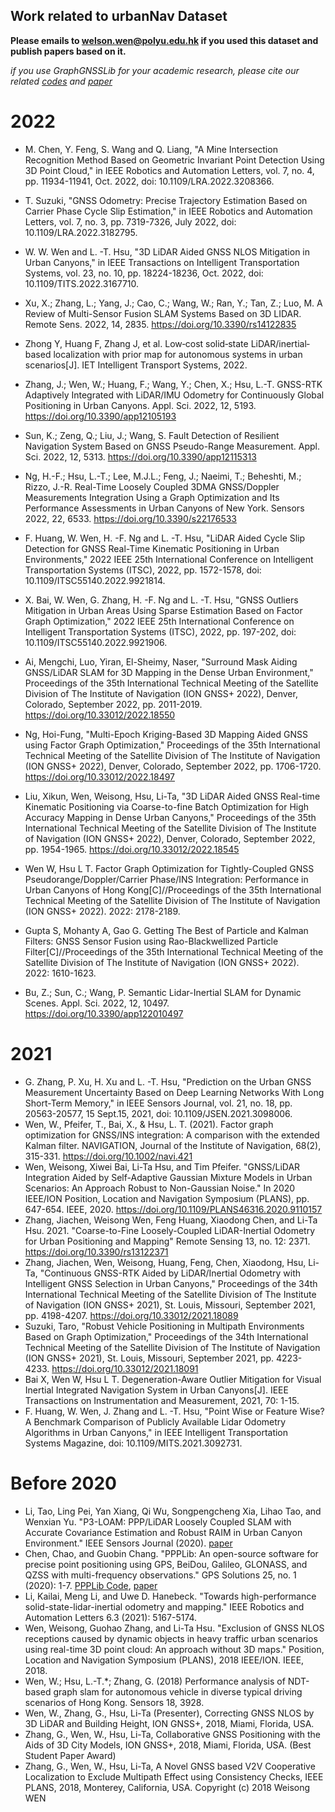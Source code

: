 

## Work related to urbanNav Dataset

**Please emails to <welson.wen@polyu.edu.hk> if you used this dataset and publish papers based on it.** 
  
  *if you use GraphGNSSLib for your academic research, please cite our related [codes](https://github.com/weisongwen/GraphGNSSLib) and [paper](https://arxiv.org/abs/2106.01594)*
  
  # 2022
  - M. Chen, Y. Feng, S. Wang and Q. Liang, "A Mine Intersection Recognition Method Based on Geometric Invariant Point Detection Using 3D Point Cloud," in IEEE Robotics and Automation Letters, vol. 7, no. 4, pp. 11934-11941, Oct. 2022, doi: 10.1109/LRA.2022.3208366.
  - T. Suzuki, "GNSS Odometry: Precise Trajectory Estimation Based on Carrier Phase Cycle Slip Estimation," in IEEE Robotics and Automation Letters, vol. 7, no. 3, pp. 7319-7326, July 2022, doi: 10.1109/LRA.2022.3182795.
  - W. W. Wen and L. -T. Hsu, "3D LiDAR Aided GNSS NLOS Mitigation in Urban Canyons," in IEEE Transactions on Intelligent Transportation Systems, vol. 23, no. 10, pp. 18224-18236, Oct. 2022, doi: 10.1109/TITS.2022.3167710.
  - Xu, X.; Zhang, L.; Yang, J.; Cao, C.; Wang, W.; Ran, Y.; Tan, Z.; Luo, M. A Review of Multi-Sensor Fusion SLAM Systems Based on 3D LIDAR. Remote Sens. 2022, 14, 2835. https://doi.org/10.3390/rs14122835
  - Zhong Y, Huang F, Zhang J, et al. Low‐cost solid‐state LiDAR/inertial‐based localization with prior map for autonomous systems in urban scenarios[J]. IET Intelligent Transport Systems, 2022.
  - Zhang, J.; Wen, W.; Huang, F.; Wang, Y.; Chen, X.; Hsu, L.-T. GNSS-RTK Adaptively Integrated with LiDAR/IMU Odometry for Continuously Global Positioning in Urban Canyons. Appl. Sci. 2022, 12, 5193. https://doi.org/10.3390/app12105193
  - Sun, K.; Zeng, Q.; Liu, J.; Wang, S. Fault Detection of Resilient Navigation System Based on GNSS Pseudo-Range Measurement. Appl. Sci. 2022, 12, 5313. https://doi.org/10.3390/app12115313
  - Ng, H.-F.; Hsu, L.-T.; Lee, M.J.L.; Feng, J.; Naeimi, T.; Beheshti, M.; Rizzo, J.-R. Real-Time Loosely Coupled 3DMA GNSS/Doppler Measurements Integration Using a Graph Optimization and Its Performance Assessments in Urban Canyons of New York. Sensors 2022, 22, 6533. https://doi.org/10.3390/s22176533
  - F. Huang, W. Wen, H. -F. Ng and L. -T. Hsu, "LiDAR Aided Cycle Slip Detection for GNSS Real-Time Kinematic Positioning in Urban Environments," 2022 IEEE 25th International Conference on Intelligent Transportation Systems (ITSC), 2022, pp. 1572-1578, doi: 10.1109/ITSC55140.2022.9921814.
  - X. Bai, W. Wen, G. Zhang, H. -F. Ng and L. -T. Hsu, "GNSS Outliers Mitigation in Urban Areas Using Sparse Estimation Based on Factor Graph Optimization," 2022 IEEE 25th International Conference on Intelligent Transportation Systems (ITSC), 2022, pp. 197-202, doi: 10.1109/ITSC55140.2022.9921906.
  - Ai, Mengchi, Luo, Yiran, El-Sheimy, Naser, "Surround Mask Aiding GNSS/LiDAR SLAM for 3D Mapping in the Dense Urban Environment," Proceedings of the 35th International Technical Meeting of the Satellite Division of The Institute of Navigation (ION GNSS+ 2022), Denver, Colorado, September 2022, pp. 2011-2019.
https://doi.org/10.33012/2022.18550
  - Ng, Hoi-Fung, "Multi-Epoch Kriging-Based 3D Mapping Aided GNSS using Factor Graph Optimization," Proceedings of the 35th International Technical Meeting of the Satellite Division of The Institute of Navigation (ION GNSS+ 2022), Denver, Colorado, September 2022, pp. 1706-1720.
https://doi.org/10.33012/2022.18497
  - Liu, Xikun, Wen, Weisong, Hsu, Li-Ta, "3D LiDAR Aided GNSS Real-time Kinematic Positioning via Coarse-to-fine Batch Optimization for High Accuracy Mapping in Dense Urban Canyons," Proceedings of the 35th International Technical Meeting of the Satellite Division of The Institute of Navigation (ION GNSS+ 2022), Denver, Colorado, September 2022, pp. 1954-1965.
https://doi.org/10.33012/2022.18545

  - Wen W, Hsu L T. Factor Graph Optimization for Tightly-Coupled GNSS Pseudorange/Doppler/Carrier Phase/INS Integration: Performance in Urban Canyons of Hong Kong[C]//Proceedings of the 35th International Technical Meeting of the Satellite Division of The Institute of Navigation (ION GNSS+ 2022). 2022: 2178-2189.
  - Gupta S, Mohanty A, Gao G. Getting The Best of Particle and Kalman Filters: GNSS Sensor Fusion using Rao-Blackwellized Particle Filter[C]//Proceedings of the 35th International Technical Meeting of the Satellite Division of The Institute of Navigation (ION GNSS+ 2022). 2022: 1610-1623.
  - Bu, Z.; Sun, C.; Wang, P. Semantic Lidar-Inertial SLAM for Dynamic Scenes. Appl. Sci. 2022, 12, 10497. https://doi.org/10.3390/app122010497

  # 2021
  - G. Zhang, P. Xu, H. Xu and L. -T. Hsu, "Prediction on the Urban GNSS Measurement Uncertainty Based on Deep Learning Networks With Long Short-Term Memory," in IEEE Sensors Journal, vol. 21, no. 18, pp. 20563-20577, 15 Sept.15, 2021, doi: 10.1109/JSEN.2021.3098006.
  - Wen, W., Pfeifer, T., Bai, X., & Hsu, L. T. (2021). Factor graph optimization for GNSS/INS integration: A comparison with the extended Kalman filter. NAVIGATION, Journal of the Institute of Navigation, 68(2), 315-331. https://doi.org/10.1002/navi.421
  - Wen, Weisong, Xiwei Bai, Li-Ta Hsu, and Tim Pfeifer. "GNSS/LiDAR Integration Aided by Self-Adaptive Gaussian Mixture Models in Urban Scenarios: An Approach Robust to Non-Gaussian Noise." In 2020 IEEE/ION Position, Location and Navigation Symposium (PLANS), pp. 647-654. IEEE, 2020. https://doi.org/10.1109/PLANS46316.2020.9110157
  - Zhang, Jiachen, Weisong Wen, Feng Huang, Xiaodong Chen, and Li-Ta Hsu. 2021. "Coarse-to-Fine Loosely-Coupled LiDAR-Inertial Odometry for Urban Positioning and Mapping" Remote Sensing 13, no. 12: 2371. https://doi.org/10.3390/rs13122371
  - Zhang, Jiachen, Wen, Weisong, Huang, Feng, Chen, Xiaodong, Hsu, Li-Ta, "Continuous GNSS-RTK Aided by LiDAR/Inertial Odometry with Intelligent GNSS Selection in Urban Canyons," Proceedings of the 34th International Technical Meeting of the Satellite Division of The Institute of Navigation (ION GNSS+ 2021), St. Louis, Missouri, September 2021, pp. 4198-4207.
https://doi.org/10.33012/2021.18089
  - Suzuki, Taro, "Robust Vehicle Positioning in Multipath Environments Based on Graph Optimization," Proceedings of the 34th International Technical Meeting of the Satellite Division of The Institute of Navigation (ION GNSS+ 2021), St. Louis, Missouri, September 2021, pp. 4223-4233.
https://doi.org/10.33012/2021.18091
  - Bai X, Wen W, Hsu L T. Degeneration-Aware Outlier Mitigation for Visual Inertial Integrated Navigation System in Urban Canyons[J]. IEEE Transactions on Instrumentation and Measurement, 2021, 70: 1-15.
  - F. Huang, W. Wen, J. Zhang and L. -T. Hsu, "Point Wise or Feature Wise? A Benchmark Comparison of Publicly Available Lidar Odometry Algorithms in Urban Canyons," in IEEE Intelligent Transportation Systems Magazine, doi: 10.1109/MITS.2021.3092731.
  # Before 2020

  - Li, Tao, Ling Pei, Yan Xiang, Qi Wu, Songpengcheng Xia, Lihao Tao, and Wenxian Yu. "P3-LOAM: PPP/LiDAR Loosely Coupled SLAM with Accurate Covariance Estimation and Robust RAIM in Urban Canyon Environment." IEEE Sensors Journal (2020). [paper](https://arxiv.org/pdf/2012.02399.pdf)
  - Chen, Chao, and Guobin Chang. "PPPLib: An open-source software for precise point positioning using GPS, BeiDou, Galileo, GLONASS, and QZSS with multi-frequency observations." GPS Solutions 25, no. 1 (2020): 1-7. [PPPLib Code](https://github.com/heiwa0519/PPPLib), [paper](https://link.springer.com/article/10.1007/s10291-020-01052-4)
  - Li, Kailai, Meng Li, and Uwe D. Hanebeck. "Towards high-performance solid-state-lidar-inertial odometry and mapping." IEEE Robotics and Automation Letters 6.3 (2021): 5167-5174.
  - Wen, Weisong, Guohao Zhang, and Li-Ta Hsu. "Exclusion of GNSS NLOS receptions caused by dynamic objects in heavy traffic urban scenarios using real-time 3D point cloud: An approach without 3D maps." Position, Location and Navigation Symposium (PLANS), 2018 IEEE/ION. IEEE, 2018. 
  - Wen, W.; Hsu, L.-T.*; Zhang, G. (2018) Performance analysis of NDT-based graph slam for autonomous vehicle in diverse typical driving scenarios of Hong Kong. Sensors 18, 3928.
  - Wen, W., Zhang, G., Hsu, Li-Ta (Presenter), Correcting GNSS NLOS by 3D LiDAR and Building Height, ION GNSS+, 2018, Miami, Florida, USA.
  - Zhang, G., Wen, W., Hsu, Li-Ta, Collaborative GNSS Positioning with the Aids of 3D City Models, ION GNSS+, 2018, Miami, Florida, USA. (Best Student Paper Award) 
  - Zhang, G., Wen, W., Hsu, Li-Ta, A Novel GNSS based V2V Cooperative Localization to Exclude Multipath Effect using Consistency Checks, IEEE PLANS, 2018, Monterey, California, USA. Copyright (c) 2018 Weisong WEN
